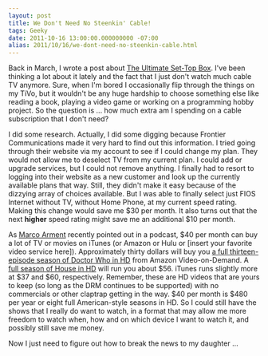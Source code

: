 ```yaml
---
layout: post
title: We Don't Need No Steenkin' Cable!
tags: Geeky
date: 2011-10-16 13:00:00.000000000 -07:00
alias: 2011/10/16/we-dont-need-no-steenkin-cable.html
---
```


Back in March, I wrote a post about [The Ultimate Set-Top Box](/2011/03/27/the-ultimate-set-top-box.html).  I've been thinking a lot about it lately and the fact that I just don't watch much cable TV anymore.  Sure, when I'm bored I occasionally flip through the things on my TiVo, but it wouldn't be any huge hardship to choose something else like reading a book, playing a video game or working on a programming hobby project.  So the question is ... how much extra am I spending on a cable subscription that I don't need?

I did some research.  Actually, I did some digging because Frontier Communications made it very hard to find out this information.  I tried going through their website via my account to see if I could change my plan.  They would not allow me to deselect TV from my current plan.  I could add or upgrade services, but I could not remove anything.  I finally had to resort to logging into their website as a new customer and look up the currently available plans that way.  Still, they didn't make it easy because of the dizzying array of choices available.  But I was able to finally select just FIOS Internet without TV, without Home Phone, at my current speed rating.  Making this change would save me $30 per month.  It also turns out that the next **higher** speed rating might save me an additional $10 per month.

As [Marco Arment](http://www.marco.org) recently pointed out in a podcast, $40 per month can buy a lot of TV or movies on iTunes (or Amazon or Hulu or [insert your favorite video service here]).  Approximately thirty dollars will buy you [a full thirteen-episode season of Doctor Who in HD](http://www.amazon.com/gp/product/B005RK6EU8/ref=atv_dp_season_select?ie=UTF8&redirect=true) from Amazon Video-on-Demand.  A [full season of House in HD](http://www.amazon.com/gp/product/B0043U5TEK/ref=atv_dp_season_select?ie=UTF8&redirect=true) will run you about $56.  iTunes runs slightly more at $37 and $60, respectively.  Remember, these are HD videos that are yours to keep (so long as the DRM continues to be supported) with no commercials or other claptrap getting in the way.  $40 per month is $480 per year or eight full American-style seasons in HD.  So I could still have the shows that I really do want to watch, in a format that may allow me more freedom to watch when, how and on which device I want to watch it, and possibly still save me money.

Now I just need to figure out how to break the news to my daughter ...
